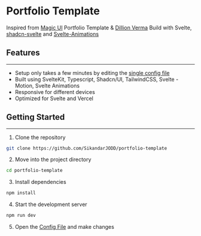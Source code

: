 # Portfolio Template
Inspired from [Magic UI](https://magicui.design) Portfolio Template & [Dillion Verma](https://github.com/dillionverma)
Build with Svelte, [shadcn-svelte](https://www.shadcn-svelte.com) and [Svelte-Animations](https://animation-svelte.vercel.app)

## Features
---
- Setup only takes a few minutes by editing the [single config file](https://github.com/SikandarJODD/portfolio-template/blob/main/src/lib/data/resume.ts)
- Built using SvelteKit, Typescript, Shadcn/UI, TailwindCSS, Svelte - Motion, Svelte Animations
- Responsive for different devices
- Optimized for Svelte and Vercel

## Getting Started
---
1. Clone the repository

```bash
git clone https://github.com/SikandarJODD/portfolio-template
```

2. Move into the project directory

```bash
cd portfolio-template
```

3. Install dependencies

```bash
npm install
```

4. Start the development server

```bash
npm run dev
```

5. Open the [Config File](https://github.com/SikandarJODD/portfolio-template/blob/main/src/lib/data/resume.ts) and make changes
